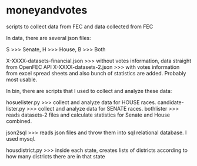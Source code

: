 # moneyandvotes
scripts to collect data from FEC and data collected from FEC

In data, there are several json files:

S >>> Senate, H >>> House, B >>> Both

X-XXXX-datasets-financial.json >>> without votes information, data straight from OpenFEC API
X-XXXX-datasets-2.json >>> with votes information from excel spread sheets and also bunch of statistics are added. Probably most usable.


In bin, there are scripts that I used to collect and analyze these data:

hosuelister.py >>> collect and analyze data for HOUSE races.
candidate-lister.py >>> collect and analyze data for SENATE races.
bothlister >>> reads datasets-2 files and calculate statistics for Senate and House combined.

json2sql >>> reads json files and throw them into sql relational database. I used mysql.

housdistrict.py >>> inside each state, creates lists of districts according to how many districts there are in that state 










